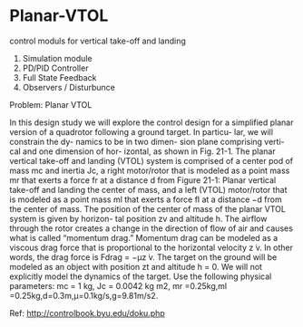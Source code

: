 # Planar-VTOL
control moduls for vertical take-off and landing 

1. Simulation module 
2. PD/PID Controller
3. Full State Feedback 
4. Observers / Disturbunce

Problem: Planar VTOL

In this design study we will
explore the control design for
a simplified planar version
of a quadrotor following a
ground target. In particu-
lar, we will constrain the dy-
namics to be in two dimen-
sion plane comprising verti-
cal and one dimension of hor-
izontal, as shown in Fig. 21-1.
The planar vertical take-off
and landing (VTOL) system is
comprised of a center pod of
mass mc and inertia Jc, a right
motor/rotor that is modeled as
a point mass mr that exerts a
force fr at a distance d from Figure 21-1: Planar vertical take-off and landing the center of mass, and a left (VTOL)
motor/rotor that is modeled as
a point mass ml that exerts a force fl at a distance −d from the center of mass. The position of the center of mass of the planar VTOL system is given by horizon- tal position zv and altitude h. The airflow through the rotor creates a change in the direction of flow of air and causes what is called “momentum drag.” Momentum drag can be modeled as a viscous drag force that is proportional to the horizontal velocity z ̇v. In other words, the drag force is Fdrag = −μz ̇v. The target on the ground will be modeled as an object with position zt and altitude h = 0. We will not explicitly model the dynamics of the target.
Use the following physical parameters: mc = 1 kg, Jc = 0.0042 kg m2, mr =0.25kg,ml =0.25kg,d=0.3m,μ=0.1kg/s,g=9.81m/s2.


Ref: http://controlbook.byu.edu/doku.php 
